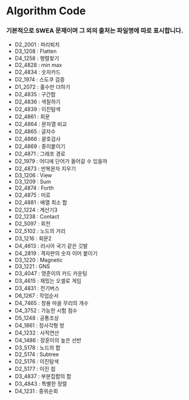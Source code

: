 # Algorithm Code

### 기본적으로 SWEA 문제이며 그 외의 출처는 파일명에 따로 표시합니다.



* D2_2001 : 파리퇴치
* D3_1208 : Flatten
* D4_1258 : 행렬찾기
* D2_4828 : min max
* D2_4834 : 숫자카드
* D2_1974 : 스도쿠 검증
* D1_2072 : 홀수만 더하기
* D2_4835 : 구간합
* D2_4836 : 색칠하기
* D2_4839 : 이진탐색
* D2_4861 : 회문
* D2_4864 : 문자열 비교
* D2_4865 : 글자수
* D2_4866 : 괄호검사
* D2_4869 : 종이붙이기
* D2_4871 : 그래프 경로
* D2_1979 : 어디에 단어가 들어갈 수 있을까
* D2_4873 : 반복문자 지우기
* D3_1206 : View
* D3_1209 : Sum
* D2_4874 : Forth
* D2_4875 : 미로
* D2_4881 : 배열 최소 합
* D2_1224 : 계산기3
* D2_1238 : Contact
* D2_5097 : 회전
* D2_5102 : 노드의 거리
* D3_1216 : 회문2
* D4_4613 : 러시아 국기 같은 깃발
* D4_2819 : 격자판의 숫자 이어 붙이기
* D3_1220 : Magnetic
* D3_1221 : GNS
* D3_4047 : 영준이의 카드 카운팅
* D3_4615 : 재밌는 오셀로 게임
* D3_4831 : 전기버스
* D6_1267 : 작업순서
* D4_7465 : 창용 마을 무리의 개수
* D4_3752 : 가능한 시험 점수
* D5_1248 : 공통조상
* D4_1861 : 정사각형 방
* D4_1232 : 사칙연산
* D4_1486 : 장훈이의 높은 선반
* D3_5178 : 노드의 합
* D2_5174 : Subtree
* D2_5176 : 이진탐색
* D2_5177 : 이진 힙
* D3_4837 : 부분집합의 합
* D3_4843 : 특별한 정렬
* D4_1231 : 중위순회
